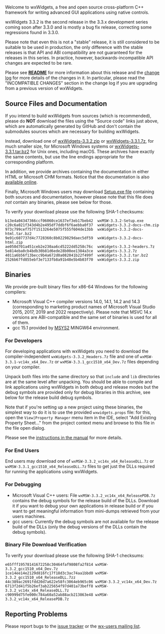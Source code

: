 Welcome to wxWidgets, a free and open source cross-platform C++ framework for writing advanced GUI applications using native controls.

wxWidgets 3.3.2 is the second release in the 3.3.x development series coming soon after 3.3.0 and is mostly a bug fix release, correcting some regressions found in 3.3.0.

Please note that even this is not a "stable" release, it is still considered to be suitable to be used in production, the only difference with the stable releases is that API and ABI compatibility are not guaranteed for the releases in this series. In practice, however, backwards-incompatible API changes are expected to be rare.

Please see [**README**](https://raw.githubusercontent.com/wxWidgets/wxWidgets/v3.3.2/docs/readme.txt) for more information about this release and the [change log](https://raw.githubusercontent.com/wxWidgets/wxWidgets/v3.3.1/docs/changes.txt) for more details of the changes in it. In particular, please read the "INCOMPATIBLE CHANGES" section in the change log if you are upgrading from a previous version of wxWidgets.


## Source Files and Documentation

If you intend to build wxWidgets from sources (which is recommended), please do **NOT** download the files using the "Source code" links just above, which are automatically generated by GitHub and don't contain the submodules sources which are necessary for building wxWidgets.

Instead, download one of [wxWidgets-3.3.2.zip](https://github.com/wxWidgets/wxWidgets/releases/download/v3.3.1/wxWidgets-3.3.1.zip) or [wxWidgets-3.3.1.7z](https://github.com/wxWidgets/wxWidgets/releases/download/v3.3.1/wxWidgets-3.3.1.7z), for much smaller size, for Microsoft Windows systems or [wxWidgets-3.3.1.tar.bz2](https://github.com/wxWidgets/wxWidgets/releases/download/v3.3.1/wxWidgets-3.3.1.tar.bz2) for Unix ones, including macOS. These archives have exactly the same contents, but use the line endings appropriate for the corresponding platform.

In addition, we provide archives containing the documentation in either HTML or Microsoft CHM formats. Notice that the documentation is also [available online](https://docs.wxwidgets.org/3.3.2).

Finally, Microsoft Windows users may download [Setup.exe file](https://github.com/wxWidgets/wxWidgets/releases/download/v3.3.2/wxMSW-3.3.1-Setup.exe) containing both sources and documentation, however please note that this file does _not_ contain any binaries, please see below for those.

To verify your download please use the following SHA-1 checksums:

    b13e4a04347366ccf06060ce1637ef3eb17beb42  wxMSW-3.3.2-Setup.exe
    c20c6a021f343d4b2e495df7ddbf6f6aebba0f37  wxWidgets-3.3.2-docs-chm.zip
    973c799cef757f1513264e5075f555f604de13bb  wxWidgets-3.3.2-docs-html.tar.bz2
    9e91c607737d4c7728360c8b0229829daec5df59  wxWidgets-3.3.2-docs-html.zip
    ae050d701a451ceb2e230aa6cd5222dd5258c76c  wxWidgets-3.3.2-headers.7z
    5e814eba0cb4bdb30b81d6ede28b00ee1384a3ce  wxWidgets-3.3.2.7z
    4011a6b56f13becc9b4a672d0a082041b22f499f  wxWidgets-3.3.2.tar.bz2
    2526b67fd855ebf3e7133fb8a91b48e5b4b03f70  wxWidgets-3.3.2.zip

## Binaries

We provide pre-built binary files for x86-64 Windows for the following compilers:

* Microsoft Visual C++ compiler versions 14.0, 14.1, 14.2 and 14.3 (corresponding to marketing product names of Microsoft Visual Studio 2015, 2017, 2019 and 2022 respectively). Please note that MSVC 14.x versions are ABI-compatible and the same set of binaries is used for all of them.
* gcc 15.1 provided by [MSYS2](https://www.msys2.org/) MINGW64 environment.

### For Developers

For developing applications with wxWidgets you need to download the compiler-independent `wxWidgets-3.3.2_Headers.7z` file and one of `wxMSW-3.3.1-vc14x_x64_Dev.7z` or `wxMSW-3.3.1_gcc1510_x64_Dev.7z` files depending on your compiler.

Unpack both files into the same directory so that `include` and `lib` directories are at the same level after unpacking. You should be able to compile and link applications using wxWidgets in both debug and release modes but the debug symbols are provided only for debug libraries in this archive, see below for the release build debug symbols.

Note that if you're setting up a new project using these binaries, the simplest way to do it is to use the provided `wxwidgets.props` file: for this, open the `View|Property Manager` menu item in the IDE, select "Add Existing Property Sheet..." from the project context menu and browse to this file in the file open dialog.

Please see the [instructions in the manual](https://docs.wxwidgets.org/3.3.2/plat_msw_binaries.html) for more details.

### For End Users

End users may download one of `wxMSW-3.3.2_vc14x_x64_ReleaseDLL.7z` or `wxMSW-3.3.1_gcc1510_x64_ReleaseDLL.7z` files to get just the DLLs required for running the applications using wxWidgets.

### For Debugging

* Microsoft Visual C++ users: File `wxMSW-3.3.2_vc14x_x64_ReleasePDB.7z` contains the debug symbols for the release build of the DLLs. Download it if you want to debug your own applications in release build or if you want to get meaningful information from mini-dumps retrieved from your users machines.
* gcc users: Currently the debug symbols are not available for the release build of the DLLs (only the debug versions of the DLLs contain the debug symbols).

### Binary File Download Verification

To verify your download please use the following SHA-1 checksums:

    e65fff19578141672258c30464faf9808fa2f814 wxMSW-3.3.2_gcc1510_x64_Dev.7z
    1ce14ee14e2129d816fc17f18d3c3ac74aa1bbd0 wxMSW-3.3.2_gcc1510_x64_ReleaseDLL.7zz
    44c389ac2691fdd20d7a622e58fc3064eb965c06 wxMSW-3.3.2_vc14x_x64_Dev.7z
    6713f2d41f5b26ef3ab225654f97d401a73beff8 wxMSW-3.3.2_vc14x_x64_ReleaseDLL.7z
    c90999d75fe000c784a60a52ab88acb213863e48 wxMSW-3.3.2_vc14x_x64_ReleasePDB.7z

## Reporting Problems

Please report bugs to the [issue tracker](https://github.com/wxWidgets/wxWidgets/issues/new) or the [wx-users mailing list](http://groups.google.com/group/wx-users).
